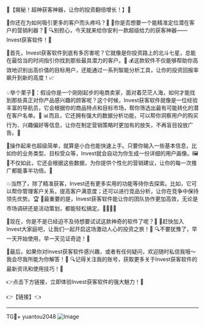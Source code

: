 🌟【揭秘！超神获客神器，让你的投资翻倍增长！】🌟

🚀你还在为如何吸引更多的客户而头疼吗？🤯
💼你是否想要一个能精准定位潜在客户的营销利器？🎯
🔍别担心，今天就来给你安利一款超级给力的获客神器——Invest获客软件！🎉

🌈首先，Invest获客软件到底有多厉害呢？它就像是你投资路上的北斗七星，总能在最恰当的时间指引你找到那些最具潜力的客户。🌟
💰这款软件不仅能够帮助你高效地识别出高价值的目标用户，还能通过一系列智能分析工具，让你的投资回报率飙升到新的高度！📈

💡举个栗子🌰：假设你是一个刚刚起步的电商卖家，面对着茫茫人海，如何才能找到那些真正对你产品感兴趣的顾客呢？这个时候，Invest获客软件就像是一位经验丰富的导航员，它会根据你的商品特点和目标市场，帮你筛选出最有可能转化的潜在客户名单。🎯
📊而且，它还拥有强大的数据分析功能，可以帮你洞察用户的购买行为、兴趣偏好等信息，让你在制定营销策略时更加有的放矢，不再盲目投放广告。🎯

🔧操作起来也超级简单，就算是小白也能快速上手。只要你输入一些基本信息，比如你的业务类型、目标受众等，Invest就会自动为你生成一份详细的用户画像。🖼️
🧠不仅如此，它还会根据这些数据，为你提供个性化的营销建议，让你的每一次推广都能事半功倍。🎯

💥当然了，除了精准获客，Invest还有更多实用的功能等待你去探索。比如，它可以帮你管理客户关系，提高客户满意度；还可以进行竞品分析，让你在竞争中保持领先优势。🏆
🤝最重要的是，Invest获客软件能让你的团队协作更加高效，无论是市场调研还是活动策划，都能轻松搞定。👨‍💻👩‍💻

🌈现在，你是不是已经迫不及待想要试试这款神奇的软件了呢？🚀
🎯赶快加入Invest大家庭吧，让我们一起开启这场激动人心的投资之旅！🚀
🔍不要犹豫了，早一天开始使用，早一天见证奇迹！🌟

📣最后，如果你对Invest获客软件感兴趣，或者有任何疑问，欢迎随时私信我哦～我会尽我所能为你解答！💌
🔍记得关注我的账号，获取更多关于Invest获客软件的最新资讯和使用技巧！🔔

👉点击下方链接，立即体验Invest获客软件的强大魅力！🔗

👉【链接】👈

---
TG💪+ yuantou2048  ![Image](https://github.com/user-attachments/assets/42a5a4a5-fea9-4a1d-8aa0-73e57e430cca)
